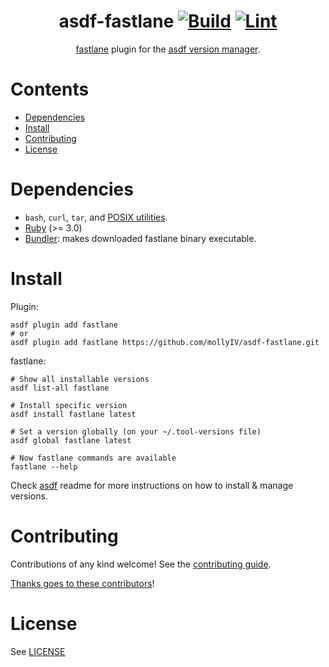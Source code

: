 <div align="center">

# asdf-fastlane [![Build](https://github.com/mollyIV/asdf-fastlane/actions/workflows/build.yml/badge.svg)](https://github.com/mollyIV/asdf-fastlane/actions/workflows/build.yml) [![Lint](https://github.com/mollyIV/asdf-fastlane/actions/workflows/lint.yml/badge.svg)](https://github.com/mollyIV/asdf-fastlane/actions/workflows/lint.yml)

[fastlane](https://fastlane.tools) plugin for the [asdf version manager](https://asdf-vm.com).

</div>

# Contents

- [Dependencies](#dependencies)
- [Install](#install)
- [Contributing](#contributing)
- [License](#license)

# Dependencies

- `bash`, `curl`, `tar`, and [POSIX utilities](https://pubs.opengroup.org/onlinepubs/9699919799/idx/utilities.html).
- [Ruby](https://www.ruby-lang.org/en/) (>= 3.0)
- [Bundler](https://bundler.io): makes downloaded fastlane binary executable.

# Install

Plugin:

```shell
asdf plugin add fastlane
# or
asdf plugin add fastlane https://github.com/mollyIV/asdf-fastlane.git
```

fastlane:

```shell
# Show all installable versions
asdf list-all fastlane

# Install specific version
asdf install fastlane latest

# Set a version globally (on your ~/.tool-versions file)
asdf global fastlane latest

# Now fastlane commands are available
fastlane --help
```

Check [asdf](https://github.com/asdf-vm/asdf) readme for more instructions on how to
install & manage versions.

# Contributing

Contributions of any kind welcome! See the [contributing guide](contributing.md).

[Thanks goes to these contributors](https://github.com/mollyIV/asdf-fastlane/graphs/contributors)!

# License

See [LICENSE](LICENSE)